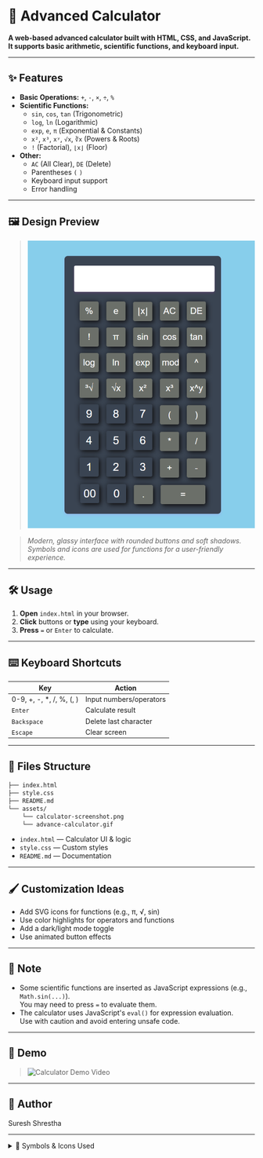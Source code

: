 
# 🧮 Advanced Calculator

**A web-based advanced calculator built with HTML, CSS, and JavaScript. It supports basic arithmetic, scientific functions, and keyboard input.**

---

## ✨ Features

- **Basic Operations:** `+`, `-`, `×`, `÷`, `%`
- **Scientific Functions:**  
  - `sin`, `cos`, `tan` (Trigonometric)
  - `log`, `ln` (Logarithmic)
  - `exp`, `e`, `π` (Exponential & Constants)
  - `x²`, `x³`, `xʸ`, `√x`, `∛x` (Powers & Roots)
  - `!` (Factorial), `⌊x⌋` (Floor)
- **Other:**  
  - `AC` (All Clear), `DE` (Delete)
  - Parentheses `(` `)`
  - Keyboard input support
  - Error handling

---

## 🖼️ Design Preview

> ![Calculator UI Preview](https://github.com/Suresh-Shrestha1/Advance-Calculator/blob/main/assets/calculator-screenshot.png)

> *Modern, glassy interface with rounded buttons and soft shadows.  
> Symbols and icons are used for functions for a user-friendly experience.*

---

## 🛠️ Usage

1. **Open** `index.html` in your browser.
2. **Click** buttons or **type** using your keyboard.
3. **Press** `=` or `Enter` to calculate.

---

## ⌨️ Keyboard Shortcuts

| Key         | Action                |
|-------------|----------------------|
| 0-9, +, -, *, /, %, (, ) | Input numbers/operators |
| `Enter`     | Calculate result      |
| `Backspace` | Delete last character |
| `Escape`    | Clear screen          |

---

## 📁 Files Structure

```
├── index.html
├── style.css
├── README.md
└── assets/
    └── calculator-screenshot.png
    └── advance-calculator.gif

```

- `index.html` — Calculator UI & logic  
- `style.css` — Custom styles  
- `README.md` — Documentation

---

## 🖌️ Customization Ideas

- Add SVG icons for functions (e.g., π, √, sin)
- Use color highlights for operators and functions
- Add a dark/light mode toggle
- Use animated button effects

---

## 📝 Note

- Some scientific functions are inserted as JavaScript expressions (e.g., `Math.sin(...)`).  
  You may need to press `=` to evaluate them.
- The calculator uses JavaScript's `eval()` for expression evaluation.  
  Use with caution and avoid entering unsafe code.

---

## 🚀 Demo

> ![Calculator Demo Video](https://github.com/Suresh-Shrestha1/Advance-Calculator/blob/main/assets/advance-calculator.gif)

---

## 👤 Author

Suresh Shrestha

---

<details>
<summary>🔗 Symbols & Icons Used</summary>

- 🧮 Calculator
- ✨ Features
- 🖼️ Design
- 🛠️ Usage
- ⌨️ Keyboard
- 📁 Files
- 🖌️ Customization
- 🚀 Demo
- 👤 Author

</details>
